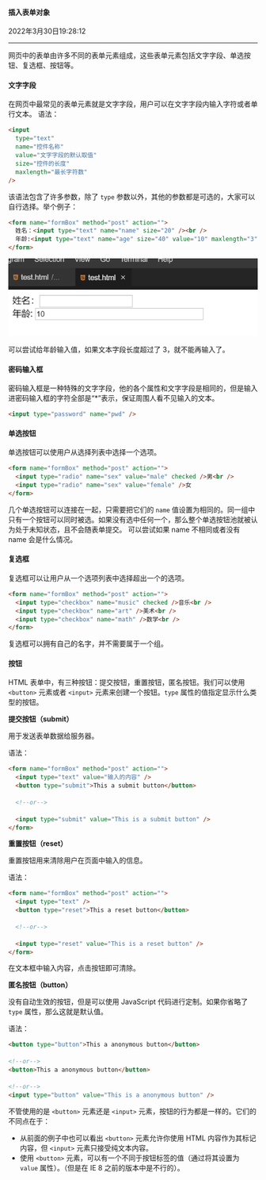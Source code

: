 #### 插入表单对象

2022年3月30日19:28:12

---

网页中的表单由许多不同的表单元素组成，这些表单元素包括文字字段、单选按钮、复选框、按钮等。

#### 文字字段

在网页中最常见的表单元素就是文字字段，用户可以在文字字段内输入字符或者单行文本。 语法：

```html
<input
  type="text"
  name="控件名称"
  value="文字字段的默认取值"
  size="控件的长度"
  maxlength="最长字符数"
/>
```

该语法包含了许多参数，除了 `type` 参数以外，其他的参数都是可选的，大家可以自行选择。举个例子：

```html
<form name="formBox" method="post" action="">
  姓名：<input type="text" name="name" size="20" /><br />
  年龄:<input type="text" name="age" size="40" value="10" maxlength="3" />
</form>
```

![1](4.2_插入表单对象.assets/48fe8ad047e687d69431d18786acd523-0.png)

可以尝试给年龄输入值，如果文本字段长度超过了 3，就不能再输入了。

#### 密码输入框

密码输入框是一种特殊的文字字段，他的各个属性和文字字段是相同的，但是输入进密码输入框的字符全部是“*”表示，保证周围人看不见输入的文本。

```html
<input type="password" name="pwd" />
```

#### 单选按钮

单选按钮可以使用户从选择列表中选择一个选项。

```html
<form name="formBox" method="post" action="">
  <input type="radio" name="sex" value="male" checked />男<br />
  <input type="radio" name="sex" value="female" />女
</form>
```

几个单选按钮可以连接在一起，只需要把它们的 `name` 值设置为相同的。同一组中只有一个按钮可以同时被选。如果没有选中任何一个，那么整个单选按钮池就被认为处于未知状态，且不会随表单提交。 可以尝试如果 name 不相同或者没有 name 会是什么情况。

#### 复选框

复选框可以让用户从一个选项列表中选择超出一个的选项。

```html
<form name="formBox" method="post" action="">
  <input type="checkbox" name="music" checked />音乐<br />
  <input type="checkbox" name="art" />美术<br />
  <input type="checkbox" name="math" />数学<br />
</form>
```

复选框可以拥有自己的名字，并不需要属于一个组。

#### 按钮

HTML 表单中，有三种按钮：提交按钮，重置按钮，匿名按钮。我们可以使用 `<button>` 元素或者 `<input>` 元素来创建一个按钮。`type` 属性的值指定显示什么类型的按钮。

**提交按钮（submit）**

用于发送表单数据给服务器。

语法：

```html
<form name="formBox" method="post" action="">
  <input type="text" value="输入的内容" />
  <button type="submit">This a submit button</button>

  <!--or-->

  <input type="submit" value="This is a submit button" />
</form>
```

**重置按钮（reset）**

重置按钮用来清除用户在页面中输入的信息。

语法：

```html
<form name="formBox" method="post" action="">
  <input type="text" />
  <button type="reset">This a reset button</button>

  <!--or-->

  <input type="reset" value="This is a reset button" />
</form>
```

在文本框中输入内容，点击按钮即可清除。

**匿名按钮（button）**

没有自动生效的按钮，但是可以使用 JavaScript 代码进行定制。如果你省略了 `type` 属性，那么这就是默认值。

语法：

```html
<button type="button">This a anonymous button</button>

<!--or-->
<button>This a anonymous button</button>

<!--or-->
<input type="button" value="This is a anonymous button" />
```

不管使用的是 `<button>` 元素还是 `<input>` 元素，按钮的行为都是一样的。它们的不同点在于：

- 从前面的例子中也可以看出 `<button>` 元素允许你使用 HTML 内容作为其标记内容，但 `<input>` 元素只接受纯文本内容。
- 使用 `<button>` 元素，可以有一个不同于按钮标签的值（通过将其设置为 `value` 属性）。（但是在 IE 8 之前的版本中是不行的）。



